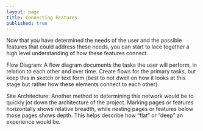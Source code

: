 ```yaml
---
layout: page
title: Connecting Features
published: true
---
```



Now that you have determined the needs of the user and the possible features that could address these needs, you can start to lace together a high level understanding of how these features connect.

Flow Diagram:
A flow diagram documents the tasks the user will perform, in relation to each other and over time. Create flows for the primary tasks, but keep this in sketch or text form (best to not dwell on how it looks at this stage but rather how these elements connect to each other).

Site Architecture:
Another method to determining this network would be to quickly jot down the architecture of the project. Marking pages or features horizontally shows relative breadth, while nesting pages or features below those pages shows depth. This helps describe how “flat” or “deep” an experience would be.
